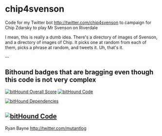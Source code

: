 # chip4svenson

Code for my Twitter bot http://twitter.com/chip4svenson to campaign for Chip Zdarsky to play Mr Svenson on Riverdale

I mean, this is really a dumb idea. There's a directory of images of Svenson, and a directory of images of Chip. It picks one at random from each of them, picks a phrase at random, and tweets it. Uh, that's it.

--
## Bithound badges that are bragging even though this code is not very complex

[![bitHound Overall Score](https://www.bithound.io/github/mutantlog/chip4svenson/badges/score.svg)](https://www.bithound.io/github/mutantlog/chip4svenson) [![bitHound Code](https://www.bithound.io/github/mutantlog/chip4svenson/badges/code.svg)](https://www.bithound.io/github/mutantlog/chip4svenson)

[![bitHound Dependencies](https://www.bithound.io/github/mutantlog/chip4svenson/badges/dependencies.svg)](https://www.bithound.io/github/mutantlog/chip4svenson/master/dependencies/npm)

[![bitHound Code](https://www.bithound.io/github/mutantlog/chip4svenson/badges/code.svg)](https://www.bithound.io/github/mutantlog/chip4svenson)
--
Ryan Bayne
http://twitter.com/mutantlog
